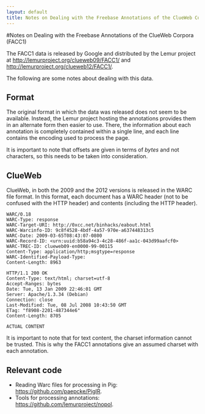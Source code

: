 ```yaml
---
layout: default
title: Notes on Dealing with the Freebase Annotations of the ClueWeb Corpora (FACC1)
---
```


#Notes on Dealing with the Freebase Annotations of the ClueWeb Corpora (FACC1)

The FACC1 data is released by Google and distributed by the Lemur project at <http://lemurproject.org/clueweb09/FACC1/> and <http://lemurproject.org/clueweb12/FACC1/>.

The following are some notes about dealing with this data.

## Format
The original format in which the data was released does not seem to be available. Instead, the Lemur project hosting the annotations provides them in an alternate form then easier to use. There, the information about each annotation is completely contained within a single line, and each line contains the encoding used to process the page.

It is important to note that offsets are given in terms of _bytes_ and not characters, so this needs to be taken into consideration.

## ClueWeb
ClueWeb, in both the 2009 and the 2012 versions is released in the WARC file format. In this format, each document has a WARC header (not to be confused with the HTTP header) and contents (including the HTTP header).

```
WARC/0.18
WARC-Type: response
WARC-Target-URI: http://0xcc.net/binhacks/eabout.html
WARC-Warcinfo-ID: 9c8f4528-4bdf-4a57-970e-a637448313c5
WARC-Date: 2009-03-65T08:43:07-0800
WARC-Record-ID: <urn:uuid:b58a94c3-4c28-486f-aa1c-043d99aafcf0>
WARC-TREC-ID: clueweb09-en0000-99-00115
Content-Type: application/http;msgtype=response
WARC-Identified-Payload-Type:
Content-Length: 8963

HTTP/1.1 200 OK
Content-Type: text/html; charset=utf-8
Accept-Ranges: bytes
Date: Tue, 13 Jan 2009 22:46:01 GMT
Server: Apache/1.3.34 (Debian)
Connection: close
Last-Modified: Tue, 08 Jul 2008 10:43:50 GMT
ETag: "f8908-2201-487344e6"
Content-Length: 8705

ACTUAL CONTENT

```
 
 It is important to note that for text content, the charset information cannot be trusted. This is why the FACC1 annotations give an assumed charset with each annotation.
 

## Relevant code
* Reading Warc files for processing in Pig: <https://github.com/paepcke/PigIR>.
* Tools for processing annotations: <https://github.com/lemurproject/nopol>.